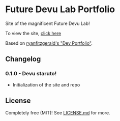 # Future Devu Lab Portfolio

Site of the magnificent Future Devu Lab!

To view the site, [click here](http://futuredevulab.github.io/)

Based on [ryanfitzgerald's "Dev Portfolio"](https://github.com/RyanFitzgerald/devportfolio).

## Changelog

### 0.1.0 - Devu staruto!

* Initialization of the site and repo

## License

Completely free (MIT)! See [LICENSE.md](LICENSE.md) for more.
